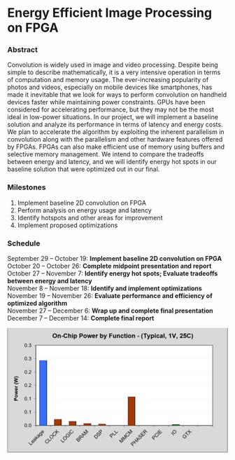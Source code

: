 # Energy Efficient Image Processing on FPGA

### Abstract
Convolution is widely used in image and video processing. Despite being simple to describe mathematically, it is a very intensive operation in terms of computation and memory usage. The ever-increasing popularity of photos and videos, especially on mobile devices like smartphones, has made it inevitable that we look for ways to perform convolution on handheld devices faster while maintaining power constraints. GPUs have been considered for accelerating performance, but they may not be the most ideal in low-power situations. In our project, we will implement a baseline solution and analyze its performance in terms of latency and energy costs. We plan to accelerate the algorithm by exploiting the inherent parallelism in convolution along with the parallelism and other hardware features offered by FPGAs. FPGAs can also make efficient use of memory using buffers and selective memory management. We intend to compare the tradeoffs between energy and latency, and we will identify energy hot spots in our baseline solution that were optimized out in our final.

### Milestones 
1. Implement baseline 2D convolution on FPGA
2. Perform analysis on energy usage and latency
3. Identify hotspots and other areas for improvement
4. Implement proposed optimizations

### Schedule
September 29 – October 19: **Implement baseline 2D convolution on FPGA**\
October 20 – October 26: **Complete midpoint presentation and report**\
October 27 – November 7: **Identify energy hot spots; Evaluate tradeoffs between energy and latency**\
November 8 – November 18: **Identify and implement optimizations**\
November 19 – November 26: **Evaluate performance and efficiency of optimized algorithm**\
November 27 – December 6: **Wrap up and complete final presentation**\
December 7 – December 14: **Complete final report**

![alt text](https://github.com/sandybisaria/743castle/blob/master/checkpoint/on-chip_power_by_function.PNG)
